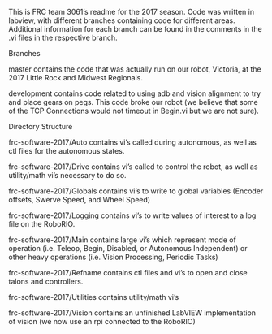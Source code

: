 This is FRC team 3061’s readme for the 2017 season. Code was written in labview, with different branches containing code for different areas. Additional information for each branch can be found in the comments in the .vi files in the respective branch.



Branches

master contains the code that was actually run on our robot, Victoria, at the 2017 Little Rock and Midwest Regionals.

development contains code related to using adb and vision alignment to try and place gears on pegs. This code broke our robot (we believe that some of the TCP Connections would not timeout in Begin.vi but we are not sure).


Directory Structure

frc-software-2017/Auto contains vi’s called during autonomous, as well as ctl files for the autonomous states.

frc-software-2017/Drive contains vi’s called to control the robot, as well as utility/math vi’s necessary to do so.

frc-software-2017/Globals contains vi’s to write to global variables (Encoder offsets, Swerve Speed, and Wheel Speed)

frc-software-2017/Logging contains vi’s to write values of interest to a log file on the RoboRIO.

frc-software-2017/Main contains large vi’s which represent mode of operation (i.e. Teleop, Begin, Disabled, or Autonomous Independent) or other heavy operations (i.e. Vision Processing, Periodic Tasks)

frc-software-2017/Refname contains ctl files and vi’s to open and close talons and controllers.

frc-software-2017/Utilities contains utility/math vi’s

frc-software-2017/Vision contains an unfinished LabVIEW implementation of vision (we now use an rpi connected to the RoboRIO)
